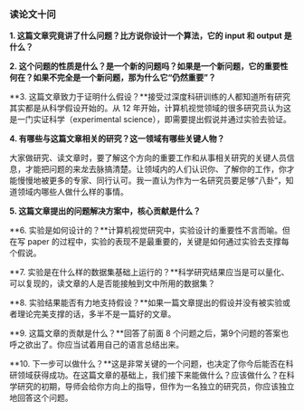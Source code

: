 ### 读论文十问

**1. 这篇文章究竟讲了什么问题？比方说你设计一个算法，它的 input 和 output 是什么？**

**2. 这个问题的性质是什么？是一个新的问题吗？如果是一个新问题，它的重要性何在？如果不完全是一个新问题，那为什么它“仍然重要”？**

**3. 这篇文章致力于证明什么假设？**接受过深度科研训练的人都知道所有研究其实都是从科学假设开始的。从 12 年开始，计算机视觉领域的很多研究员认为这是一门实证科学（experimental science），即需要提出假说并通过实验去验证。

**4. 有哪些与这篇文章相关的研究？这一领域有哪些关键人物？**

大家做研究、读文章时，要了解这个方向的重要工作和从事相关研究的关键人员信息，才能把问题的来龙去脉搞清楚。让领域内的人们认识你、了解你的工作，你才能慢慢地被更多的专家、同行认可。我一直认为作为一名研究员要足够“八卦”，知道领域内哪些人做什么样的事情。

**5. 这篇文章提出的问题解决方案中，核心贡献是什么？**

**6. 实验是如何设计的？**计算机视觉研究中，实验设计的重要性不言而喻。但在写 paper 的过程中，实验的表现不是最重要的，关键是如何通过实验去支撑每个假说。

**7. 实验是在什么样的数据集基础上运行的？**科学研究结果应当是可以量化、可以复现的，读文章的人是否能接触到文中所用的数据集？

**8. 实验结果能否有力地支持假设？**如果一篇文章提出的假设并没有被实验或者理论完美支撑的话，多半不是一篇好的文章。

**9. 这篇文章的贡献是什么？**回答了前面 8 个问题之后，第9个问题的答案也呼之欲出了。你应当试着用自己的语言总结出来。

**10. 下一步可以做什么？**这是非常关键的一个问题，也决定了你今后能否在科研领域获得成功。在这篇文章的基础上，我们接下来能做什么？应该做什么？在科学研究的初期，导师会给你方向上的指导，但作为一名独立的研究员，你应该独立地回答这个问题。